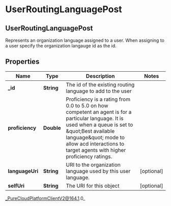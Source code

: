 # UserRoutingLanguagePost

## UserRoutingLanguagePost
Represents an organization language assigned to a user. When assigning to a user specify the organization langauge id as the id.

## Properties

|Name | Type | Description | Notes|
|------------ | ------------- | ------------- | -------------|
| **_id** | **String** | The id of the existing routing language to add to the user | |
| **proficiency** | **Double** | Proficiency is a rating from 0.0 to 5.0 on how competent an agent is for a particular language. It is used when a queue is set to \&quot;Best available language\&quot; mode to allow acd interactions to target agents with higher proficiency ratings. | |
| **languageUri** | **String** | URI to the organization language used by this user language. | [optional] |
| **selfUri** | **String** | The URI for this object | [optional] |



_PureCloudPlatformClientV2@164.1.0_
